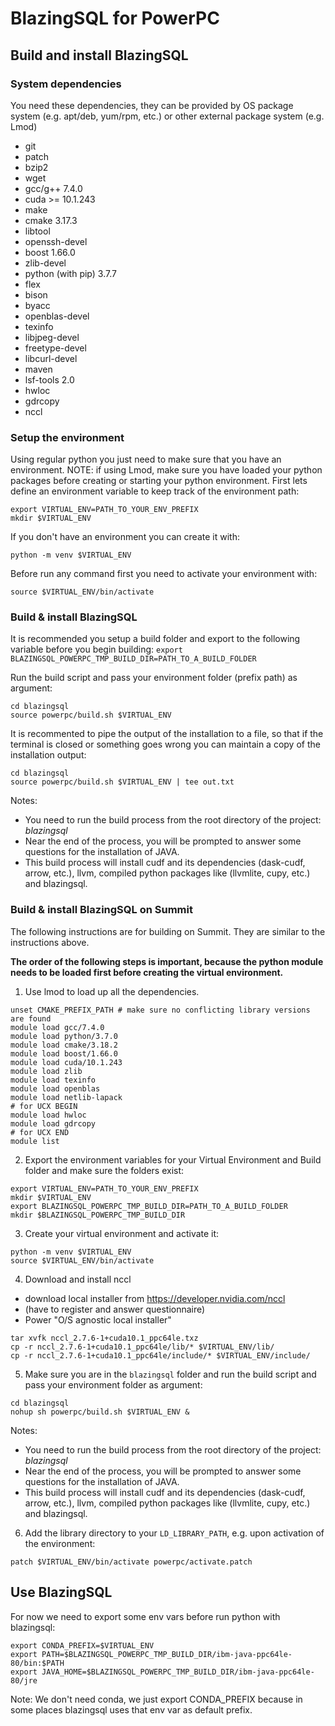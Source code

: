 # BlazingSQL for PowerPC
## Build and install BlazingSQL
### System dependencies
You need these dependencies, they can be provided by OS package system (e.g. apt/deb, yum/rpm, etc.) or other external package system (e.g. Lmod)
- git
- patch
- bzip2
- wget
- gcc/g++ 7.4.0
- cuda >= 10.1.243
- make
- cmake 3.17.3
- libtool
- openssh-devel
- boost 1.66.0
- zlib-devel
- python (with pip) 3.7.7
- flex
- bison
- byacc
- openblas-devel
- texinfo
- libjpeg-devel
- freetype-devel
- libcurl-devel
- maven
- lsf-tools 2.0
- hwloc
- gdrcopy
- nccl

### Setup the environment
Using regular python you just need to make sure that you have an environment.
NOTE: if using Lmod, make sure you have loaded your python packages before creating or starting your python environment.
First lets define an environment variable to keep track of the environment path:
```shell
export VIRTUAL_ENV=PATH_TO_YOUR_ENV_PREFIX
mkdir $VIRTUAL_ENV
```
If you don't have an environment you can create it with:
```shell
python -m venv $VIRTUAL_ENV
```
Before run any command first you need to activate your environment with:
```shell
source $VIRTUAL_ENV/bin/activate
```


### Build & install BlazingSQL
It is recommended you setup a build folder and export to the following variable before you begin building:
`export BLAZINGSQL_POWERPC_TMP_BUILD_DIR=PATH_TO_A_BUILD_FOLDER`

Run the build script and pass your environment folder (prefix path) as argument:
```shell
cd blazingsql
source powerpc/build.sh $VIRTUAL_ENV
```

It is recommented to pipe the output of the installation to a file, so that if the terminal is closed or something goes wrong
you can maintain a copy of the installation output:
```shell
cd blazingsql
source powerpc/build.sh $VIRTUAL_ENV | tee out.txt
```

Notes:
* You need to run the build process from the root directory of the project: *blazingsql*
* Near the end of the process, you will be prompted to answer some questions for the installation of JAVA.
* This build process will install cudf and its dependencies (dask-cudf, arrow, etc.), llvm, compiled python packages like (llvmlite, cupy, etc.) and blazingsql.


### Build & install BlazingSQL on Summit
The following instructions are for building on Summit. They are similar to the instructions above.

**The order of the following steps is important, because the python module needs to be loaded first before creating the virtual environment.**

1. Use lmod to load up all the dependencies.
```shell
unset CMAKE_PREFIX_PATH # make sure no conflicting library versions are found
module load gcc/7.4.0
module load python/3.7.0
module load cmake/3.18.2
module load boost/1.66.0
module load cuda/10.1.243
module load zlib
module load texinfo
module load openblas
module load netlib-lapack
# for UCX BEGIN
module load hwloc
module load gdrcopy
# for UCX END
module list
```

2. Export the environment variables for your Virtual Environment and Build folder and make sure the folders exist:
```shell
export VIRTUAL_ENV=PATH_TO_YOUR_ENV_PREFIX
mkdir $VIRTUAL_ENV
export BLAZINGSQL_POWERPC_TMP_BUILD_DIR=PATH_TO_A_BUILD_FOLDER
mkdir $BLAZINGSQL_POWERPC_TMP_BUILD_DIR
```

3. Create your virtual environment and activate it:
```shell
python -m venv $VIRTUAL_ENV
source $VIRTUAL_ENV/bin/activate
```

4. Download and install nccl
* download local installer from https://developer.nvidia.com/nccl
* (have to register and answer questionnaire)
* Power  "O/S agnostic local installer"
```shell
tar xvfk nccl_2.7.6-1+cuda10.1_ppc64le.txz
cp -r nccl_2.7.6-1+cuda10.1_ppc64le/lib/* $VIRTUAL_ENV/lib/
cp -r nccl_2.7.6-1+cuda10.1_ppc64le/include/* $VIRTUAL_ENV/include/
```

5. Make sure you are in the `blazingsql` folder and run the build script and pass your environment folder as argument:
```shell
cd blazingsql
nohup sh powerpc/build.sh $VIRTUAL_ENV &
```

Notes:
* You need to run the build process from the root directory of the project: *blazingsql*
* Near the end of the process, you will be prompted to answer some questions for the installation of JAVA.
* This build process will install cudf and its dependencies (dask-cudf, arrow, etc.), llvm, compiled python packages like (llvmlite, cupy, etc.) and blazingsql.

6. Add the library directory to your `LD_LIBRARY_PATH`, e.g. upon activation of the environment:
```shell
patch $VIRTUAL_ENV/bin/activate powerpc/activate.patch
```
## Use BlazingSQL
For now we need to export some env vars before run python with blazingsql:
```shell
export CONDA_PREFIX=$VIRTUAL_ENV
export PATH=$BLAZINGSQL_POWERPC_TMP_BUILD_DIR/ibm-java-ppc64le-80/bin:$PATH
export JAVA_HOME=$BLAZINGSQL_POWERPC_TMP_BUILD_DIR/ibm-java-ppc64le-80/jre
```
Note: We don't need conda, we just export CONDA_PREFIX because in some places blazingsql uses that env var as default prefix.
